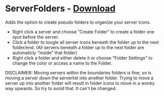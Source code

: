 # ServerFolders - [Download](https://raw.githubusercontent.com/mwittrien/BetterDiscordAddons/master/Plugins/ServerFolders/ServerFolders.plugin.js)

Adds the option to create pseudo folders to organize your server icons.

- Right click a server and choose "Create Folder" to create a folder one spot before the server.
- Click a folder to toogle all server icons beneath the folder up to the next folder/end. (All servers beneath a folder up to the next folder are automaticly "inside" that folder)
- Right click a folder and either delete it or choose "Folder Settings" to change the color or access a name to the Folder.

DISCLAIMER: Moving servers within the boundaries folders is fine, so is moving a server down the serverlist into another folder. Trying to move a server up into another folder will result in folder icons to move in a wonky way upwards. So try to avoid that. It can't be changed.
